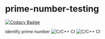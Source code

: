 # prime-number-testing

[![Codacy Badge](https://api.codacy.com/project/badge/Grade/0eaee1a3216f4ec682390fa098f14821)](https://app.codacy.com/manual/stepin-104365/prime-new?utm_source=github.com&utm_medium=referral&utm_content=stepin-104365/prime-new&utm_campaign=Badge_Grade_Dashboard)

identify prime number
![C/C++ CI](https://github.com/stepin104689/prime-number-testing/workflows/C/C++%20CI/badge.svg?branch=master)
![C/C++ CI](https://github.com/stepin-104365/prime-new/workflows/C/C++%20CI/badge.svg?branch=master)
